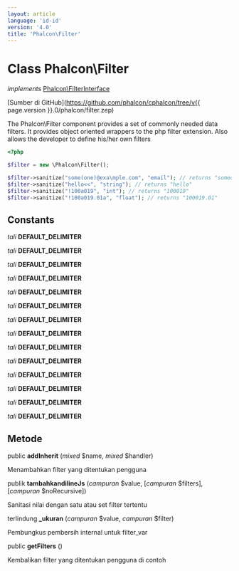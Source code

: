 ```yaml
---
layout: article
language: 'id-id'
version: '4.0'
title: 'Phalcon\Filter'
---
```

# Class **Phalcon\Filter**

*implements* [Phalcon\FilterInterface](Phalcon_FilterInterface)

[Sumber di GitHub](https://github.com/phalcon/cphalcon/tree/v{{ page.version }}.0/phalcon/filter.zep)

The Phalcon\Filter component provides a set of commonly needed data filters. It provides object oriented wrappers to the php filter extension. Also allows the developer to define his/her own filters

```php
<?php

$filter = new \Phalcon\Filter();

$filter->sanitize("some(one)@exa\mple.com", "email"); // returns "someone@example.com"
$filter->sanitize("hello<<", "string"); // returns "hello"
$filter->sanitize("!100a019", "int"); // returns "100019"
$filter->sanitize("!100a019.01a", "float"); // returns "100019.01"

```

## Constants

*tali* **DEFAULT_DELIMITER**

*tali* **DEFAULT_DELIMITER**

*tali* **DEFAULT_DELIMITER**

*tali* **DEFAULT_DELIMITER**

*tali* **DEFAULT_DELIMITER**

*tali* **DEFAULT_DELIMITER**

*tali* **DEFAULT_DELIMITER**

*tali* **DEFAULT_DELIMITER**

*tali* **DEFAULT_DELIMITER**

*tali* **DEFAULT_DELIMITER**

*tali* **DEFAULT_DELIMITER**

*tali* **DEFAULT_DELIMITER**

*tali* **DEFAULT_DELIMITER**

*tali* **DEFAULT_DELIMITER**

## Metode

public **addInherit** (*mixed* $name, *mixed* $handler)

Menambahkan filter yang ditentukan pengguna  

publik **tambahkandilineJs** (*campuran* $value, [*campuran* $filters], [*campuran* $noRecursive])

Sanitasi nilai dengan satu atau set filter tertentu  

terlindung **_ukuran** (*campuran* $value, *campuran* $filter)

Pembungkus pembersih internal untuk filter_var  

public **getFilters** ()

Kembalikan filter yang ditentukan pengguna di contoh  